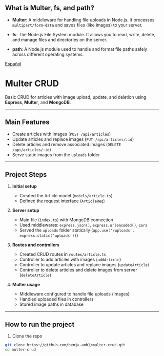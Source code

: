 ## What is Multer, fs, and path?

- **Multer**: A middleware for handling file uploads in Node.js. It processes `multipart/form-data` and saves files (like images) to your server.

- **fs**: The Node.js File System module. It allows you to read, write, delete, and manage files and directories on the server.

- **path**: A Node.js module used to handle and format file paths safely across different operating systems.

[Español](https://github.com/benja-amb1/multer-crud-es)

# Multer CRUD

Basic CRUD for articles with image upload, update, and deletion using **Express**, **Multer**, and **MongoDB**.

---

## Main Features

- Create articles with images (`POST /api/articles`)
- Update articles and replace images (`PUT /api/articles/:id`)
- Delete articles and remove associated images (`DELETE /api/articles/:id`)
- Serve static images from the `uploads` folder

---

## Project Steps

1. **Initial setup**
   - Created the Article model (`models/article.ts`)
   - Defined the request interface (`ArticleReq`)

2. **Server setup**
   - Main file (`index.ts`) with MongoDB connection
   - Used middlewares: `express.json()`, `express.urlencoded()`, `cors`
   - Served the `uploads` folder statically (`app.use('/uploads', express.static('uploads'))`)

3. **Routes and controllers**
   - Created CRUD routes in `routes/article.ts`
   - Controller to add articles with images (`addArticle`)
   - Controller to update articles and replace images (`updateArticle`)
   - Controller to delete articles and delete images from server (`deleteArticle`)

4. **Multer usage**
   - Middleware configured to handle file uploads (images)
   - Handled uploaded files in controllers
   - Stored image paths in database

---

## How to run the project

1. Clone the repo

```bash
git clone https://github.com/benja-amb1/multer-crud.git
cd multer-crud

